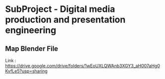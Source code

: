 # SubProject - Digital media production and presentation engineering	

## Map Blender File <Large Size>
Link : https://drive.google.com/drive/folders/1wEoUXLQWAnb3XGY3_aH007aHg0KvfLe5?usp=sharing

